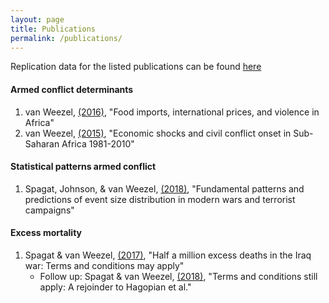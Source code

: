 ```yaml
---
layout: page
title: Publications
permalink: /publications/
---
```

Replication data for the listed publications can be found [here](https://github.com/CommonEconomist/replication-data)

#### Armed conflict determinants
1.    van Weezel, [(2016)](https://doi.org/10.1093/oep/gpw015), "Food imports, international prices, and violence in Africa"
2.    van Weezel, [(2015)](http://www.tandfonline.com/doi/full/10.1080/10242694.2014.887489), "Economic shocks and civil conflict onset in Sub-Saharan Africa 1981-2010" 

#### Statistical patterns armed conflict
1.    Spagat, Johnson, & van Weezel, [(2018)](https://journals.plos.org/plosone/article?id=10.1371/journal.pone.0204639), "Fundamental patterns and predictions of event size distribution in modern wars and terrorist campaigns" 

#### Excess mortality
1.    Spagat & van Weezel, [(2017)](http://journals.sagepub.com/doi/full/10.1177/2053168017732642), "Half a million excess deaths in the Iraq war: Terms and conditions may apply"
        * Follow up: Spagat & van Weezel, [(2018)](http://journals.sagepub.com/doi/full/10.1177/2053168018757858), "Terms and conditions still apply: A rejoinder to Hagopian et al."

